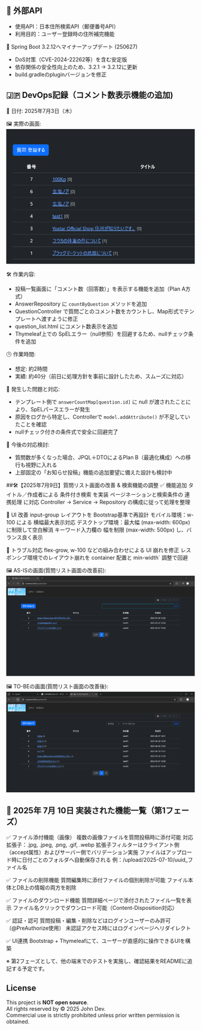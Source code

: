## 📡 外部API

- 使用API：日本住所検索API（郵便番号API）
- 利用目的：ユーザー登録時の住所補完機能


🔧 Spring Boot 3.2.12へマイナーアップデート (250627)
- DoS対策（CVE-2024-22262等）を含む安定版
- 依存関係の安全性向上のため、3.2.1 → 3.2.12に更新
- build.gradleのpluginバージョンを修正


## 🇯🇵 DevOps記録（コメント数表示機能の追加)
📅 日付: 2025年7月3日（木）


🖼 実際の画面: <br>
![PC表示例](../assets/コメントの数機能追加.png)

🛠 作業内容:
- 投稿一覧画面に「コメント数（回答数）」を表示する機能を追加（Plan A方式）
- AnswerRepository に `countByQuestion` メソッドを追加
- QuestionController で質問ごとのコメント数をカウントし、Map形式でテンプレートへ渡すように修正
- question_list.html にコメント数表示を追加
- Thymeleaf上での SpELエラー（null参照）を回避するため、nullチェック条件を追加

🕒 作業時間:
- 想定: 約2時間  
- 実績: 約40分（前日に処理方針を事前に設計したため、スムーズに対応）

🐛 発生した問題と対応:
- テンプレート側で `answerCountMap[question.id]` に null が渡されたことにより、SpELパースエラーが発生
- 原因をログから特定し、Controllerで `model.addAttribute()` が不足していたことを確認
- nullチェック付きの条件式で安全に回避完了

📌 今後の対応検討:
- 質問数が多くなった場合、JPQL＋DTOによるPlan B（最適化構成）への移行も視野に入れる
- 上部固定の「お知らせ投稿」機能の追加要望に備えた設計も検討中

##🛠️【2025年7月9日】質問リスト画面の改善 & 検索機能の調整
✅ 機能追加
タイトル／作成者による 条件付き検索 を実装
ページネーションと検索条件の 連携処理 に対応
Controller → Service → Repository の構成に従って処理を整理

🎨 UI 改善
input-group レイアウトを Bootstrap基準で再設計
モバイル環境：w-100 による 横幅最大表示対応
デスクトップ環境：最大幅 (max-width: 600px) に制限して空白解消
キーワード入力欄の 幅を制限 (max-width: 500px) し、バランス良く表示

🧩 トラブル対応
flex-grow, w-100 などの組み合わせによる UI 崩れを修正
レスポンシブ環境でのレイアウト崩れを container 配置と min-width` 調整で回避


🖼 AS-ISの画面(質問リスト画面の改善前): <br>
![PC表示例](../assets/ゆるアーカイブPC版メイン画面_ASIS.png)

🖼 TO-BEの画面(質問リスト画面の改善後): <br>
![PC表示例](../assets/ゆるアーカイブPC版メイン画面_TOBE.png)

## 📌 2025年 7月 10日 実装された機能一覧（第1フェーズ）
✅ ファイル添付機能（画像）
複数の画像ファイルを質問投稿時に添付可能
対応拡張子：.jpg, .jpeg, .png, .gif, .webp
拡張子フィルターはクライアント側（accept属性）およびサーバー側でバリデーション実施
ファイルはアップロード時に日付ごとのフォルダへ自動保存される
例：/upload/2025-07-10/uuid_ファイル名

✅ ファイルの削除機能
質問編集時に添付ファイルの個別削除が可能
ファイル本体とDB上の情報の両方を削除

✅ ファイルのダウンロード機能
質問詳細ページで添付されたファイル一覧を表示
ファイル名クリックでダウンロード可能（Content-Disposition対応）

✅ 認証・認可
質問投稿・編集・削除などはログインユーザーのみ許可（@PreAuthorize使用）
未認証アクセス時にはログインページへリダイレクト

✅ UI連携
Bootstrap + Thymeleafにて、ユーザーが直感的に操作できるUIを構築

※ 第2フェーズとして、他の端末でのテストを実施し、確認結果をREADMEに追記する予定です。


## License
This project is **NOT open source**.  
All rights reserved by © 2025 John Dev.  
Commercial use is strictly prohibited unless prior written permission is obtained.